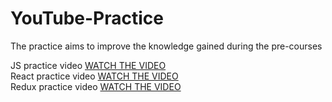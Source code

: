 # YouTube-Practice
The practice aims to improve the knowledge gained during the pre-courses  

JS practice video [WATCH THE VIDEO](https://youtu.be/ZIQGDrOPbmo)  
React practice video [WATCH THE VIDEO](https://youtu.be/nQDLVpXp26A)  
Redux practice video [WATCH THE VIDEO](https://youtu.be/K7mPetdXX58)
